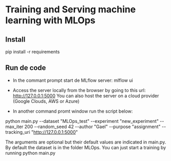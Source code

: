 

# Training and Serving machine learning with MLOps

## Install
pip install -r requirements

## Run de code 

- In the commant prompt start de MLflow server: mlflow ui

- Access the server locally from the browser by going to this url: http://127.0.0.1:5000
You can also host the server on a cloud provider (Google Clouds, AWS or Azure)

- In another command promt window run the script below:

python main.py --dataset "MLOps_test" --experiment "new_experiment" --max_iter 200 --random_seed 42 --author "Gael"  --purpose "assignment" --tracking_uri "http://127.0.0.1:5000"


The arguments are optional but their default values are indicated in main.py. By default the dataset is in the folder MLOps.
You can just start a training by running python main.py


